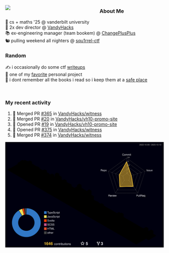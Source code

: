 <!-- 
Hey what are you doing here? 
I admire your curiosity tho
Shoot me an email (zinean00 at gmail dot com)
Let's connect! 
-->

<p float="left">
  <img src='https://imgur.com/nGM66Ev.png' width='300' align="left">
  <p>
    
  <h3>About Me</h3>
  🏫 cs + maths '25 @ vanderbilt university <br>
  🌊 2x dev director @ <a href="https://github.com/vandyhacks">VandyHacks</a> <br>
  📚 ex-engineering manager (team bookem) @ <a href="https://github.com/changeplusplusvandy">ChangePlusPlus<a> <br>
  🐿 pulling weekend all nighters @ <a href="https://github.com/squ1rrel-ctf">squ1rrel-ctf</a> <br>
  
  <h3>Random</h3>
  ✍️ i occasionally do some ctf <a href="https://squ1rrel.dev/author/zineanteoh">writeups</a> <br>
  📱 one of my <a href="https://github.com/zineanteoh/vinkybox-app">favorite</a> personal project<br>
  📖 i dont remember all the books i read so i keep them at a <a href="https://www.goodreads.com/user/show/80901669-zi">safe place</a>
  </p>
  
</p>

<br>
<!-- <i>generated by <a href="https://labs.openai.com/s/0hW1r6PFYo3Zh0a7UoxK2AMp" target="_blank">dall-e 2</a></i> -->

<h3>My recent activity</h3>

<!--START_SECTION:activity-->
1. 🎉 Merged PR [#365](https://github.com/VandyHacks/witness/pull/365) in [VandyHacks/witness](https://github.com/VandyHacks/witness)
2. 🎉 Merged PR [#20](https://github.com/VandyHacks/vh10-promo-site/pull/20) in [VandyHacks/vh10-promo-site](https://github.com/VandyHacks/vh10-promo-site)
3. 💪 Opened PR [#19](https://github.com/VandyHacks/vh10-promo-site/pull/19) in [VandyHacks/vh10-promo-site](https://github.com/VandyHacks/vh10-promo-site)
4. 💪 Opened PR [#375](https://github.com/VandyHacks/witness/pull/375) in [VandyHacks/witness](https://github.com/VandyHacks/witness)
5. 🎉 Merged PR [#374](https://github.com/VandyHacks/witness/pull/374) in [VandyHacks/witness](https://github.com/VandyHacks/witness)
<!--END_SECTION:activity-->

![](./profile-3d-contrib/profile-night-rainbow.svg)
